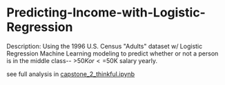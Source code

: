 # Predicting-Income-with-Logistic-Regression

Description:  Using the  1996 U.S. Census "Adults" dataset w/ Logistic Regression Machine Learning modeling to predict whether or not a person is in the middle class-- >$50K or <=$50K salary yearly.

see full analysis in [capstone_2_thinkful.ipynb](capstone_2_thinkful.ipynb)
